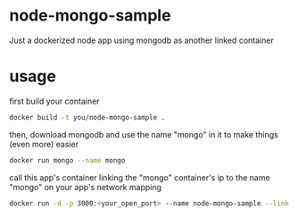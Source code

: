 # node-mongo-sample
Just a dockerized node app using mongodb as another linked container

# usage

first build your container
```bash
docker build -t you/node-mongo-sample .
```
then, download mongodb and use the name "mongo" in it to make things (even more) easier
```bash
docker run mongo --name mongo
```
call this app's container linking the "mongo" container's ip to the name "mongo" on your app's network mapping
```bash
docker run -d -p 3000:<your_open_port> --name node-mongo-sample --link mongo:mongo you/node-mongo-sample
```

